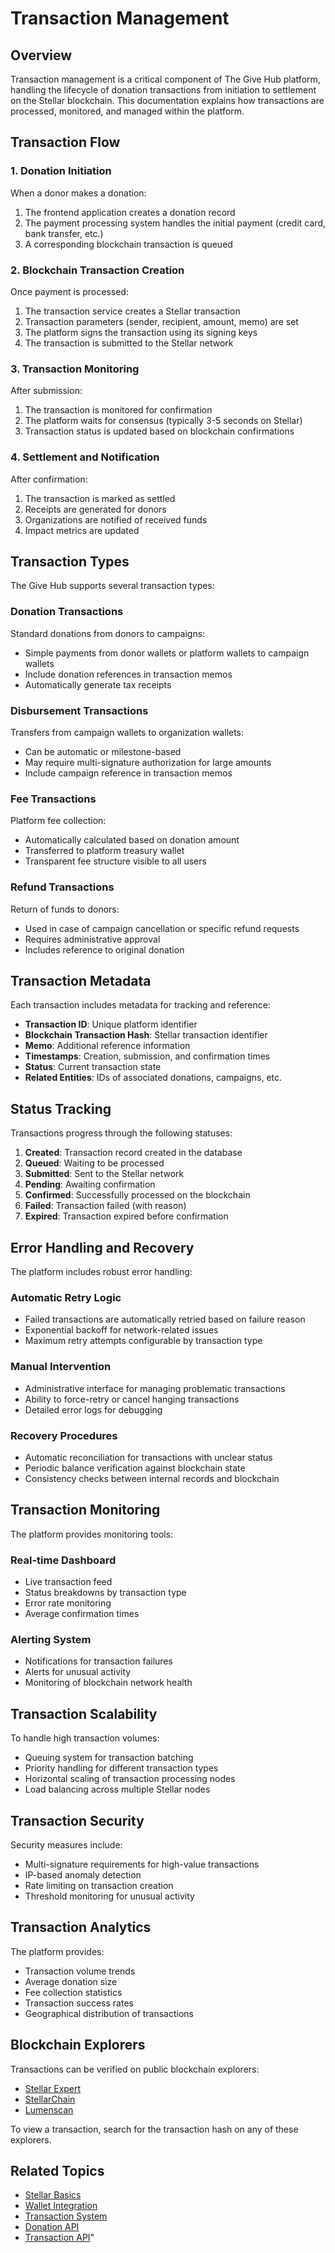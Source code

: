 # Transaction Management

## Overview

Transaction management is a critical component of The Give Hub platform, handling the lifecycle of donation transactions from initiation to settlement on the Stellar blockchain. This documentation explains how transactions are processed, monitored, and managed within the platform.

## Transaction Flow

### 1. Donation Initiation

When a donor makes a donation:

1. The frontend application creates a donation record
2. The payment processing system handles the initial payment (credit card, bank transfer, etc.)
3. A corresponding blockchain transaction is queued

### 2. Blockchain Transaction Creation

Once payment is processed:

1. The transaction service creates a Stellar transaction
2. Transaction parameters (sender, recipient, amount, memo) are set
3. The platform signs the transaction using its signing keys
4. The transaction is submitted to the Stellar network

### 3. Transaction Monitoring

After submission:

1. The transaction is monitored for confirmation
2. The platform waits for consensus (typically 3-5 seconds on Stellar)
3. Transaction status is updated based on blockchain confirmations

### 4. Settlement and Notification

After confirmation:

1. The transaction is marked as settled
2. Receipts are generated for donors
3. Organizations are notified of received funds
4. Impact metrics are updated

## Transaction Types

The Give Hub supports several transaction types:

### Donation Transactions

Standard donations from donors to campaigns:

- Simple payments from donor wallets or platform wallets to campaign wallets
- Include donation references in transaction memos
- Automatically generate tax receipts

### Disbursement Transactions

Transfers from campaign wallets to organization wallets:

- Can be automatic or milestone-based
- May require multi-signature authorization for large amounts
- Include campaign reference in transaction memos

### Fee Transactions

Platform fee collection:

- Automatically calculated based on donation amount
- Transferred to platform treasury wallet
- Transparent fee structure visible to all users

### Refund Transactions

Return of funds to donors:

- Used in case of campaign cancellation or specific refund requests
- Requires administrative approval
- Includes reference to original donation

## Transaction Metadata

Each transaction includes metadata for tracking and reference:

- **Transaction ID**: Unique platform identifier
- **Blockchain Transaction Hash**: Stellar transaction identifier
- **Memo**: Additional reference information
- **Timestamps**: Creation, submission, and confirmation times
- **Status**: Current transaction state
- **Related Entities**: IDs of associated donations, campaigns, etc.

## Status Tracking

Transactions progress through the following statuses:

1. **Created**: Transaction record created in the database
2. **Queued**: Waiting to be processed
3. **Submitted**: Sent to the Stellar network
4. **Pending**: Awaiting confirmation
5. **Confirmed**: Successfully processed on the blockchain
6. **Failed**: Transaction failed (with reason)
7. **Expired**: Transaction expired before confirmation

## Error Handling and Recovery

The platform includes robust error handling:

### Automatic Retry Logic

- Failed transactions are automatically retried based on failure reason
- Exponential backoff for network-related issues
- Maximum retry attempts configurable by transaction type

### Manual Intervention

- Administrative interface for managing problematic transactions
- Ability to force-retry or cancel hanging transactions
- Detailed error logs for debugging

### Recovery Procedures

- Automatic reconciliation for transactions with unclear status
- Periodic balance verification against blockchain state
- Consistency checks between internal records and blockchain

## Transaction Monitoring

The platform provides monitoring tools:

### Real-time Dashboard

- Live transaction feed
- Status breakdowns by transaction type
- Error rate monitoring
- Average confirmation times

### Alerting System

- Notifications for transaction failures
- Alerts for unusual activity
- Monitoring of blockchain network health

## Transaction Scalability

To handle high transaction volumes:

- Queuing system for transaction batching
- Priority handling for different transaction types
- Horizontal scaling of transaction processing nodes
- Load balancing across multiple Stellar nodes

## Transaction Security

Security measures include:

- Multi-signature requirements for high-value transactions
- IP-based anomaly detection
- Rate limiting on transaction creation
- Threshold monitoring for unusual activity

## Transaction Analytics

The platform provides:

- Transaction volume trends
- Average donation size
- Fee collection statistics
- Transaction success rates
- Geographical distribution of transactions

## Blockchain Explorers

Transactions can be verified on public blockchain explorers:

- [Stellar Expert](https://stellar.expert/explorer/public)
- [StellarChain](https://stellarchain.io)
- [Lumenscan](https://lumenscan.io)

To view a transaction, search for the transaction hash on any of these explorers.

## Related Topics

- [Stellar Basics](./stellar-basics.md)
- [Wallet Integration](./wallet.md)
- [Transaction System](./transaction-system/transaction-system.md)
- [Donation API](../api/Donation.md)
- [Transaction API](../api/DonationTransaction.md)"